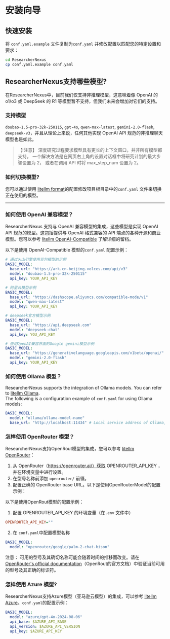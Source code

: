 # 安装向导

## 快速安装

将 `conf.yaml.example`  文件复制为`conf.yaml` 并修改配置以匹配您的特定设置和要求：

```bash
cd ResearcherNexus
cp conf.yaml.example conf.yaml
```

## ResearcherNexus支持哪些模型?

在ResearcherNexus中，目前我们仅支持非推理模型，这意味着像 OpenAI 的 o1/o3 或 DeepSeek 的 R1 等模型暂不支持，但我们未来会增加对它们的支持。

### 支持模型

`doubao-1.5-pro-32k-250115`, `gpt-4o`, `qwen-max-latest`, `gemini-2.0-flash`, `deepseek-v3`，并且从理论上来说，任何其他实现 OpenAI API 规范的非推理聊天模型也是如此。

> 【!注意】
> 深度研究过程要求模型具有更长的上下文窗口，并非所有模型都支持。
> 一个解决方法是在网页右上角的设置对话框中将研究计划的最大步骤设置为 2，
> 或者在调用 API 时将 max_step_num 设置为 2。

### 如何切换模型?
您可以通过使用  [litellm format](https://docs.litellm.ai/docs/providers/openai_compatible)的配置修改项目根目录中的`conf.yaml` 文件来切换正在使用的模型。

---

### 如何使用 OpenAI 兼容模型？

ResearcherNexus 支持与 OpenAI 兼容模型的集成，这些模型是实现 OpenAI API 规范的模型。这包括提供与 OpenAI 格式兼容的 API 端点的各种开源和商业模型。您可以参考 [litellm OpenAI-Compatible](https://docs.litellm.ai/docs/providers/openai_compatible) 了解详细的留档。

以下是使用 OpenAI-Compatible 模型的`conf.yaml` 配置示例：

```yaml
# 通过火山引擎使用豆包模型的示例
BASIC_MODEL:
  base_url: "https://ark.cn-beijing.volces.com/api/v3"
  model: "doubao-1.5-pro-32k-250115"
  api_key: YOUR_API_KEY

# 阿里云模型示例
BASIC_MODEL:
  base_url: "https://dashscope.aliyuncs.com/compatible-mode/v1"
  model: "qwen-max-latest"
  api_key: YOUR_API_KEY

# deepseek官方模型示例
BASIC_MODEL:
  base_url: "https://api.deepseek.com"
  model: "deepseek-chat"
  api_key: YOU_API_KEY

# 使用OpenAI兼容界面的Google gemini模型示例
BASIC_MODEL:
  base_url: "https://generativelanguage.googleapis.com/v1beta/openai/"
  model: "gemini-2.0-flash"
  api_key: YOUR_API_KEY
```

### 如何使用 Ollama 模型？

ResearcherNexus supports the integration of Ollama models. You can refer to [litellm Ollama](https://docs.litellm.ai/docs/providers/ollama). <br>
The following is a configuration example of `conf.yaml` for using Ollama models:

```yaml
BASIC_MODEL:
  model: "ollama/ollama-model-name"
  base_url: "http://localhost:11434" # Local service address of Ollama, which can be started/viewed via ollama serve
```

### 怎样使用 OpenRouter 模型？

ResearcherNexus支持OpenRout模型的集成，您可以参考 [litellm OpenRouter](https://docs.litellm.ai/docs/providers/openrouter)：

1. 从 OpenRouter（https://openrouter.ai/）获取 OPENROUTER_API_KEY ，并在环境变量中进行设置。
2. 在型号名称前添加 `openrouter/` 前缀。
3. 配置正确的 OpenRouter base URL。以下是使用OpenRouterModel的配置示例：

以下是使用OpenRout模型的配置示例：
1. 配置 OPENROUTER_API_KEY 的环境变量（在`.env` 文件中）
```ini
OPENROUTER_API_KEY=""
```
2. 在 `conf.yaml`中配置模型名称
```yaml
BASIC_MODEL:
  model: "openrouter/google/palm-2-chat-bison"
```

注意： 可用的型号及其确切名称可能会随着时间的推移而改变。请在 [OpenRouter's official documentation](https://openrouter.ai/docs)（OpenRout的官方文档）中验证当前可用的型号及其正确的标识符。

### 怎样使用 Azure 模型?

ResearcherNexus支持Azure模型（亚马逊云模型）的集成，可以参考 [litellm Azure](https://docs.litellm.ai/docs/providers/azure)。`conf.yaml`的配置示例：
```yaml
BASIC_MODEL:
  model: "azure/gpt-4o-2024-08-06"
  api_base: $AZURE_API_BASE
  api_version: $AZURE_API_VERSION
  api_key: $AZURE_API_KEY
```
